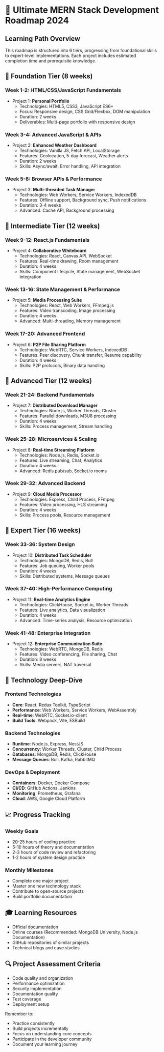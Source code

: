 # 🚀 Ultimate MERN Stack Development Roadmap 2024

## Learning Path Overview
This roadmap is structured into 6 tiers, progressing from foundational skills to expert-level implementations. Each project includes estimated completion time and prerequisite knowledge.

## 🌱 Foundation Tier (8 weeks)
### Week 1-2: HTML/CSS/JavaScript Fundamentals
- Project 1: **Personal Portfolio**
  - Technologies: HTML5, CSS3, JavaScript ES6+
  - Focus: Responsive design, CSS Grid/Flexbox, DOM manipulation
  - Duration: 2 weeks
  - Deliverables: Multi-page portfolio with responsive design

### Week 3-4: Advanced JavaScript & APIs
- Project 2: **Enhanced Weather Dashboard**
  - Technologies: Vanilla JS, Fetch API, LocalStorage
  - Features: Geolocation, 5-day forecast, Weather alerts
  - Duration: 2 weeks
  - Skills: Async/await, Error handling, API integration

### Week 5-8: Browser APIs & Performance
- Project 3: **Multi-threaded Task Manager**
  - Technologies: Web Workers, Service Workers, IndexedDB
  - Features: Offline support, Background sync, Push notifications
  - Duration: 3-4 weeks
  - Advanced: Cache API, Background processing

## 🚀 Intermediate Tier (12 weeks)
### Week 9-12: React.js Fundamentals
- Project 4: **Collaborative Whiteboard**
  - Technologies: React, Canvas API, WebSocket
  - Features: Real-time drawing, Room management
  - Duration: 4 weeks
  - Skills: Component lifecycle, State management, WebSocket integration

### Week 13-16: State Management & Performance
- Project 5: **Media Processing Suite**
  - Technologies: React, Web Workers, FFmpeg.js
  - Features: Video transcoding, Image processing
  - Duration: 4 weeks
  - Advanced: Multi-threading, Memory management

### Week 17-20: Advanced Frontend
- Project 6: **P2P File Sharing Platform**
  - Technologies: WebRTC, Service Workers, IndexedDB
  - Features: Peer discovery, Chunk transfer, Resume capability
  - Duration: 4 weeks
  - Skills: P2P protocols, Binary data handling

## 💪 Advanced Tier (12 weeks)
### Week 21-24: Backend Fundamentals
- Project 7: **Distributed Download Manager**
  - Technologies: Node.js, Worker Threads, Cluster
  - Features: Parallel downloads, M3U8 processing
  - Duration: 4 weeks
  - Skills: Process management, Stream handling

### Week 25-28: Microservices & Scaling
- Project 8: **Real-time Streaming Platform**
  - Technologies: Node.js, Redis, Socket.io
  - Features: Live streaming, Chat, Analytics
  - Duration: 4 weeks
  - Advanced: Redis pub/sub, Socket.io rooms

### Week 29-32: Advanced Backend
- Project 9: **Cloud Media Processor**
  - Technologies: Express, Child Process, FFmpeg
  - Features: Video processing, HLS streaming
  - Duration: 4 weeks
  - Skills: Process pools, Resource management

## 🎯 Expert Tier (16 weeks)
### Week 33-36: System Design
- Project 10: **Distributed Task Scheduler**
  - Technologies: MongoDB, Redis, Bull
  - Features: Job queuing, Worker pools
  - Duration: 4 weeks
  - Skills: Distributed systems, Message queues

### Week 37-40: High-Performance Computing
- Project 11: **Real-time Analytics Engine**
  - Technologies: ClickHouse, Socket.io, Worker Threads
  - Features: Live analytics, Data visualization
  - Duration: 4 weeks
  - Advanced: Time-series analysis, Resource optimization

### Week 41-48: Enterprise Integration
- Project 12: **Enterprise Communication Suite**
  - Technologies: WebRTC, MongoDB, Redis
  - Features: Video conferencing, File sharing, Chat
  - Duration: 8 weeks
  - Skills: Media servers, NAT traversal

## 🔧 Technology Deep-Dive

### Frontend Technologies
- **Core**: React, Redux Toolkit, TypeScript
- **Performance**: Web Workers, Service Workers, WebAssembly
- **Real-time**: WebRTC, Socket.io-client
- **Build Tools**: Webpack, Vite, ESBuild

### Backend Technologies
- **Runtime**: Node.js, Express, NestJS
- **Concurrency**: Worker Threads, Cluster, Child Process
- **Databases**: MongoDB, Redis, ClickHouse
- **Message Queues**: Bull, Kafka, RabbitMQ

### DevOps & Deployment
- **Containers**: Docker, Docker Compose
- **CI/CD**: GitHub Actions, Jenkins
- **Monitoring**: Prometheus, Grafana
- **Cloud**: AWS, Google Cloud Platform

## 📈 Progress Tracking

### Weekly Goals
- 20-25 hours of coding practice
- 5-10 hours of theory and documentation
- 2-3 hours of code review and refactoring
- 1-2 hours of system design practice

### Monthly Milestones
- Complete one major project
- Master one new technology stack
- Contribute to open-source projects
- Build portfolio documentation

## 🎓 Learning Resources
- Official documentation
- Online courses (Recommended: MongoDB University, Node.js Documentation)
- GitHub repositories of similar projects
- Technical blogs and case studies

## 🔍 Project Assessment Criteria
- Code quality and organization
- Performance optimization
- Security implementation
- Documentation quality
- Test coverage
- Deployment setup

Remember to:
- Practice consistently
- Build projects incrementally
- Focus on understanding core concepts
- Participate in the developer community
- Document your learning journey
